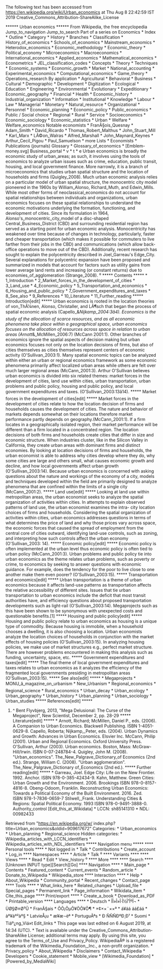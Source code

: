 The following text has been accessed from https://en.wikipedia.org/wiki/Urban_economics at Thu Aug 8 22:42:59 IST 2019
Creative_Commons_Attribution-ShareAlike_License




















****** Urban economics ******
From Wikipedia, the free encyclopedia
Jump_to_navigation Jump_to_search
Part of a series on
Economics
    * Index
    * Outline
    * Category
    * History
    * Branches
    * Classification
    * History_of_economics
    * Schools_of_economics
    * Mainstream_economics
    * Heterodox_economics
    * Economic_methodology
    * Economic_theory
    * Political_economy
    * Microeconomics
    * Macroeconomics
    * International_economics
    * Applied_economics
    * Mathematical_economics
    * Econometrics
    * JEL_classification_codes
    * Concepts
    * Theory
    * Techniques
    * Economic_systems
    * Economic_growth
    * Market
    * National_accounting
    * Experimental_economics
    * Computational_economics
    * Game_theory
    * Operations_research
By application
    * Agricultural
    * Behavioral
    * Business
    * Cultural
    * Demographic
    * Development
    * Digitization
    * Ecological
    * Education
    * Engineering
    * Environmental
    * Evolutionary
    * Expeditionary
    * Economic_geography
    * Financial
    * Health
    * Economic_history
    * Industrial_organization
    * Information
    * Institutional
    * Knowledge
    * Labour
    * Law
    * Managerial
    * Monetary
    * Natural_resource
    * Organizational
    * Personnel
    * Economic_planning
    * Economic_policy
    * Public_economics
    * Public / Social choice
    * Regional
    * Rural
    * Service
    * Socioeconomics
    * Economic_sociology
    * Economic_statistics
    * Urban
    * Welfare
    * Welfare_economics
Notable economists
    * FranÃ§ois_Quesnay
    * Adam_Smith
    * David_Ricardo
    * Thomas_Robert_Malthus
    * John_Stuart_Mill
    * Karl_Marx
    * LÃ©on_Walras
    * Alfred_Marshall
    * John_Maynard_Keynes
    * Arthur_Cecil_Pigou
    * Paul_Samuelson
    * more
Lists
    * Economists
    * Publications (journals)
Glossary
    * Glossary_of_economics
    * [Emblem-money.svg] Business_portal
    * v
    * t
    * e
Urban economics is broadly the economic study of urban_areas; as such, it
involves using the tools of economics to analyze urban issues such as crime,
education, public transit, housing, and local government finance. More
narrowly, it is a branch of microeconomics that studies urban spatial structure
and the location of households and firms (Quigley_2008).
Much urban economic analysis relies on a particular model of urban spatial
structure, the monocentric city model pioneered in the 1960s by William_Alonso,
Richard_Muth, and Edwin_Mills. While most other forms of neoclassical_economics
do not account for spatial relationships between individuals and organizations,
urban economics focuses on these spatial relationships to understand the
economic motivations underlying the formation, functioning, and development of
cities.
Since its formulation in 1964, Alonso's_monocentric_city_model of a disc-shaped
Central_Business_District (CBD) and surrounding residential region has served
as a starting point for urban economic analysis. Monocentricity has weakened
over time because of changes in technology, particularly, faster and cheaper
transportation (which makes it possible for commuters to live farther from
their jobs in the CBD) and communications (which allow back-office operations
to move out of the CBD).
Additionally, recent research has sought to explain the polycentricity
described in Joel_Garreau's Edge_City. Several explanations for polycentric
expansion have been proposed and summarized in models that account for factors
such as utility gains from lower average land rents and increasing (or constant
returns) due to economies_of_agglomeration (Strange_2008).
⁰
***** Contents *****
    * 1_Introduction
    * 2_Market_forces_in_the_development_of_cities
    * 3_Land_use
    * 4_Economic_policy
    * 5_Transportation_and_economics
    * 6_Housing_and_public_policy
    * 7_Government_expenditures_and_taxes
    * 8_See_also
    * 9_References
    * 10_Literature
    * 11_Further_reading
***** Introduction[edit] *****
Urban economics is rooted in the location theories of von_ThÃ¼nen, Alonso,
Christaller, and LÃ¶sch that began the process of spatial economic analysis
(Capello_&_Nijkamp_2004:3â4). Economics is the study of the allocation of
scarce resources, and as all economic phenomena take place within a
geographical space, urban economics focuses on the allocation of resources
across space in relation to urban areas (Arnott_&_McMillen_2006:7) (McCann
2001:1). Other branches of economics ignore the spatial aspects of decision
making but urban economics focuses not only on the location decisions of firms,
but also of cities themselves as cities themselves represent centers of
economic activity (O'Sullivan_2003:1).
Many spatial economic topics can be analyzed within either an urban or regional
economics framework as some economic phenomena primarily affect localized urban
areas while others are felt over much larger regional areas (McCann_2001:3).
Arthur O'Sullivan believes urban economics is divided into six related themes:
market forces in the development of cities, land use within cities, urban
transportation, urban problems and public policy, housing and public policy,
and local government expenditures and taxes. (O'Sullivan_2003:13â14).
***** Market forces in the development of cities[edit] *****
Market forces in the development of cities relate to how the location decision
of firms and households causes the development of cities. The nature and
behavior of markets depends somewhat on their locations therefore market
performance partly depends on geography.(McCann_2001:1). If a firm locates in a
geographically isolated region, their market performance will be different than
a firm located in a concentrated region. The location decisions of both firms
and households create cities that differ in size and economic structure. When
industries cluster, like in the Silicon Valley in California, they create urban
areas with dominant firms and distinct economies.
By looking at location decisions of firms and households, the urban economist
is able to address why cities develop where they do, why some cities are large
and others small, what causes economic growth and decline, and how local
governments affect urban growth (O'Sullivan_2003:14). Because urban economics
is concerned with asking questions about the nature and workings of the economy
of a city, models and techniques developed within the field are primarily
designed to analyze phenomena that are confined within the limits of a single
city (McCann_2001:2).
***** Land use[edit] *****
Looking at land use within metropolitan areas, the urban economist seeks to
analyze the spatial organization of activities within cities. In attempts to
explain observed patterns of land use, the urban economist examines the intra-
city location choices of firms and households. Considering the spatial
organization of activities within cities, urban economics addresses questions
in terms of what determines the price of land and why those prices vary across
space, the economic forces that caused the spread of employment from the
central core of cities outward, identifying land-use controls, such as zoning,
and interpreting how such controls affect the urban economy (O'Sullivan_2003:
14).
***** Economic policy[edit] *****
Economic policy is often implemented at the urban level thus economic policy is
often tied to urban policy (McCann_2001:3). Urban problems and public policy
tie into urban economics as the theme relates urban problems, such as poverty
or crime, to economics by seeking to answer questions with economic guidance.
For example, does the tendency for the poor to live close to one another make
them even poorer? (O'Sullivan_2003:15).
***** Transportation and economics[edit] *****
Urban transportation is a theme of urban economics because it affects land-use
patterns as transportation affects the relative accessibility of different
sites. Issues that tie urban transportation to urban economics include the
deficit that most transit authorities have, and efficiency questions about
proposed transportation developments such as light-rail (O'Sullivan_2003:14).
Megaprojects such as this have been shown to be synonymous with unexpected
costs and questionable benefits.[1]
***** Housing and public policy[edit] *****
Housing and public policy relate to urban economics as housing is a unique type
of commodity. Because housing is immobile, when a household chooses a dwelling,
it is also choosing a location. Urban economists analyze the location choices
of households in conjunction with the market effects of housing policies
(O'Sullivan_2003:15). In analyzing housing policies, we make use of market
structures e.g., perfect market structure. There are however problems
encountered in making this analysis such as funding, uncertainty, space, etc.
***** Government expenditures and taxes[edit] *****
The final theme of local government expenditures and taxes relates to urban
economics as it analyzes the efficiency of the fragmented local governments
presiding in metropolitan areas (O'Sullivan_2003:15).
***** See also[edit] *****
    * Megaprojects
    * MONU_â_magazine_on_urbanism
    * New_Urbanism
    * Regional_economics
    * Regional_science
    * Rural_economics
    * Urban_decay
    * Urban_ecology
    * Urban_geography
    * Urban_history
    * Urban_planning
    * Urban_sociology
    * Urban_studies
***** References[edit] *****
   1. ^ Bent Flyvbjerg, 2013, "Mega Delusional: The Curse of the Megaproject",
      New Scientist, December 2, pp. 28-29
***** Literature[edit] *****
    * Arnott, Richard; McMillen, Daniel P., eds. (2006). A Companion to Urban
      Economics. Blackwell Publishing. ISBN 1-4051-0629-8.
Capello, Roberta; Nijkamp,_Peter, eds. (2004). Urban Dynamics and Growth:
Advances in Urban Economics. Elsvier Inc.
McCann, Philip (2001). Urban and Regional Economics. Oxford University Press.
O'Sullivan, Arthur (2003). Urban economics. Boston, Mass: McGraw-Hill/Irwin.
ISBN 0-07-248784-4.
Quigley, John M. (2008). "Urban_economics". The_New_Palgrave_Dictionary_of
Economics (2nd ed.).
Strange, William C. (2008). "Urban agglomeration". The_New_Palgrave_Dictionary
of_Economics (2nd ed.).
***** Further reading[edit] *****
    * Garreau, Joel. Edge City: Life on the New Frontier. 1992. Anchor.
ISBN 978-0-385-42434-9.
Kahn, Matthew. Green Cities: Urban Growth and the Environment. 2006. Brookings
ISBN 978-0-8157-4816-8.
Obeng-Odoom, Franklin. Reconstructing Urban Economics: Towards a Political
Economy of the Built Environment. 2016. Zed.
ISBN 978-1-7836-0659-7
Stilwell,_Frank. Understanding Cities & Regions: Spatial Political Economy.
1993
ISBN 978-0-9491-3888-0.
Authority_control [Edit_this_at_Wikidata]     * LCCN: sh85141310
                                              * NDL: 00982433

Retrieved from "https://en.wikipedia.org/w/
index.php?title=Urban_economics&oldid=909617672"
Categories:
    * Urban_economics
    * Urban_planning
    * Regional_science
Hidden categories:
    * Wikipedia_articles_with_LCCN_identifiers
    * Wikipedia_articles_with_NDL_identifiers
***** Navigation menu *****
**** Personal tools ****
    * Not logged in
    * Talk
    * Contributions
    * Create_account
    * Log_in
**** Namespaces ****
    * Article
    * Talk
⁰
**** Variants ****
**** Views ****
    * Read
    * Edit
    * View_history
⁰
**** More ****
**** Search ****
[Unknown INPUT type][Search][Go]
**** Navigation ****
    * Main_page
    * Contents
    * Featured_content
    * Current_events
    * Random_article
    * Donate_to_Wikipedia
    * Wikipedia_store
**** Interaction ****
    * Help
    * About_Wikipedia
    * Community_portal
    * Recent_changes
    * Contact_page
**** Tools ****
    * What_links_here
    * Related_changes
    * Upload_file
    * Special_pages
    * Permanent_link
    * Page_information
    * Wikidata_item
    * Cite_this_page
**** Print/export ****
    * Create_a_book
    * Download_as_PDF
    * Printable_version
**** Languages ****
    * Deutsch
    * ÎÎ»Î»Î·Î½Î¹ÎºÎ¬
    * ÙØ§Ø±Ø³Û
    * FranÃ§ais
    * ÕÕ¡ÕµÕ¥ÖÕ¥Õ¶
    * ×¢××¨××ª
    * á¥áá áá£áá
    * àº¥àº²àº§
    * LatvieÅ¡u
    * æ¥æ¬èª
    * PortuguÃªs
    * Ð ÑÑÑÐºÐ¸Ð¹
    * Suomi
    * Tiáº¿ng_Viá»t
Edit_links
    * This page was last edited on 6 August 2019, at 14:34 (UTC).
    * Text is available under the Creative_Commons_Attribution-ShareAlike
      License; additional terms may apply. By using this site, you agree to the
      Terms_of_Use and Privacy_Policy. WikipediaÂ® is a registered trademark of
      the Wikimedia_Foundation,_Inc., a non-profit organization.
    * Privacy_policy
    * About_Wikipedia
    * Disclaimers
    * Contact_Wikipedia
    * Developers
    * Cookie_statement
    * Mobile_view
    * [Wikimedia_Foundation]
    * [Powered_by_MediaWiki]
